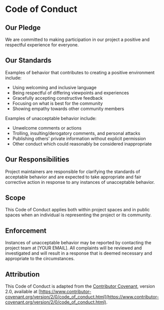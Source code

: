 
# Code of Conduct

## Our Pledge

We are committed to making participation in our project a positive and respectful experience for everyone.

## Our Standards

Examples of behavior that contributes to creating a positive environment include:

* Using welcoming and inclusive language
* Being respectful of differing viewpoints and experiences
* Gracefully accepting constructive feedback
* Focusing on what is best for the community
* Showing empathy towards other community members

Examples of unacceptable behavior include:

* Unwelcome comments or actions
* Trolling, insulting/derogatory comments, and personal attacks
* Publishing others' private information without explicit permission
* Other conduct which could reasonably be considered inappropriate

## Our Responsibilities

Project maintainers are responsible for clarifying the standards of acceptable behavior and are expected
to take appropriate and fair corrective action in response to any instances of unacceptable behavior.

## Scope

This Code of Conduct applies both within project spaces and in public spaces when an individual is
representing the project or its community.

## Enforcement

Instances of unacceptable behavior may be reported by contacting the project team at [YOUR EMAIL].
All complaints will be reviewed and investigated and will result in a response that is deemed necessary
and appropriate to the circumstances.

## Attribution

This Code of Conduct is adapted from the [Contributor Covenant](https://www.contributor-covenant.org/),
version 2.0, available at
[https://www.contributor-covenant.org/version/2/0/code_of_conduct.html](https://www.contributor-covenant.org/version/2/0/code_of_conduct.html).
